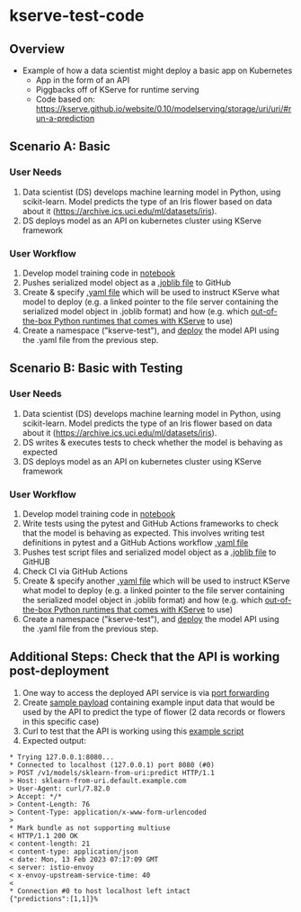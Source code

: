 # kserve-test-code

## Overview
* Example of how a data scientist might deploy a basic app on Kubernetes
  * App in the form of an API
  * Piggbacks off of KServe for runtime serving
  * Code based on: https://kserve.github.io/website/0.10/modelserving/storage/uri/uri/#run-a-prediction

## Scenario A: Basic
### User Needs
1. Data scientist (DS) develops machine learning model in Python, using scikit-learn.  Model predicts the type of an Iris flower based on data about it (https://archive.ics.uci.edu/ml/datasets/iris). 
2. DS deploys model as an API on kubernetes cluster using KServe framework 

### User Workflow
1. Develop model training code in [notebook](https://github.com/wjjung317/kserve-test-code/blob/main/sklearn-test.ipynb)
2. Pushes serialized model object as a [.joblib file](https://github.com/wjjung317/kserve-test-code/blob/main/model.joblib) to GitHub
3. Create & specify [.yaml file](https://github.com/wjjung317/kserve-test-code/blob/main/sklearn-from-uri.yaml) which will be used to instruct KServe what model to deploy (e.g. a linked pointer to the file server containing the serialized model object in .joblib format) and how (e.g. which [out-of-the-box Python runtimes that comes with KServe](https://github.com/kserve/kserve/tree/master/config/runtimes) to use) 
4. Create a namespace ("kserve-test"), and [deploy](https://github.com/wjjung317/kserve-test-code/blob/main/deploy.txt) the model API using the .yaml file from the previous step.

## Scenario B: Basic with Testing
### User Needs
1. Data scientist (DS) develops machine learning model in Python, using scikit-learn.  Model predicts the type of an Iris flower based on data about it (https://archive.ics.uci.edu/ml/datasets/iris). 
2. DS writes & executes tests to check whether the model is behaving as expected 
3. DS deploys model as an API on kubernetes cluster using KServe framework 

### User Workflow
1. Develop model training code in [notebook](https://github.com/wjjung317/kserve-test-code/blob/main/sklearn-test.ipynb)
2. Write tests using the pytest and GitHub Actions frameworks to check that the model is behaving as expected.  This involves writing test definitions in pytest and a GitHub Actions workflow [.yaml file](https://github.com/wjjung317/kserve-test-code/blob/main/.github/workflows/python-app.yml)
3. Pushes test script files and serialized model object as a [.joblib file](https://github.com/wjjung317/kserve-test-code/blob/main/model.joblib) to GitHUB
4. Check CI via GitHub Actions 
5. Create & specify another [.yaml file](https://github.com/wjjung317/kserve-test-code/blob/main/sklearn-from-uri.yaml) which will be used to instruct KServe what model to deploy (e.g. a linked pointer to the file server containing the serialized model object in .joblib format) and how (e.g. which [out-of-the-box Python runtimes that comes with KServe](https://github.com/kserve/kserve/tree/master/config/runtimes) to use) 
6. Create a namespace ("kserve-test"), and [deploy](https://github.com/wjjung317/kserve-test-code/blob/main/deploy.txt) the model API using the .yaml file from the previous step.

## Additional Steps: Check that the API is working post-deployment  
1. One way to access the deployed API service is via [port forwarding](https://github.com/wjjung317/kserve-test-code/blob/main/port_forwarding.txt)
2. Create [sample payload](https://github.com/wjjung317/kserve-test-code/blob/main/example_payload/iris-input.json) containing example input data that would be used by the API to predict the type of flower (2 data records or flowers in this specific case)
3. Curl to test that the API is working using this [example script](https://github.com/wjjung317/kserve-test-code/blob/main/example_payload/iris-input.json)
4. Expected output:

```
* Trying 127.0.0.1:8080...
* Connected to localhost (127.0.0.1) port 8080 (#0)
> POST /v1/models/sklearn-from-uri:predict HTTP/1.1
> Host: sklearn-from-uri.default.example.com
> User-Agent: curl/7.82.0
> Accept: */*
> Content-Length: 76
> Content-Type: application/x-www-form-urlencoded
> 
* Mark bundle as not supporting multiuse
< HTTP/1.1 200 OK
< content-length: 21
< content-type: application/json
< date: Mon, 13 Feb 2023 07:17:09 GMT
< server: istio-envoy
< x-envoy-upstream-service-time: 40
< 
* Connection #0 to host localhost left intact
{"predictions":[1,1]}%    
```
